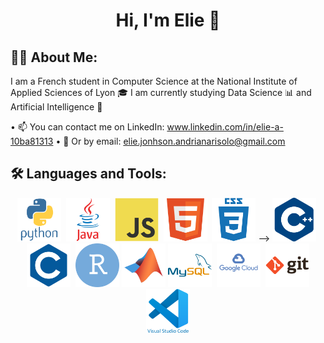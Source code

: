 <div id="header" align="center">
  <h1> Hi, I'm Elie 👋 </h1>
</div>

## 👨‍💻 About Me:
I am a French student in Computer Science at the National Institute of Applied Sciences of Lyon 🎓
I am currently studying Data Science 📊 and Artificial Intelligence 🤖

• 📫 You can contact me on LinkedIn: www.linkedin.com/in/elie-a-10ba81313
• 📩 Or by email: elie.jonhson.andrianarisolo@gmail.com

## :hammer_and_wrench: Languages and Tools:
<div align="center">
  <img src="https://github.com/devicons/devicon/blob/master/icons/python/python-original-wordmark.svg" title="python" alt="python" width="70" height="70"/>&nbsp;
  <img src="https://github.com/devicons/devicon/blob/master/icons/java/java-original-wordmark.svg" title="Java" alt="Java" width="70" height="70"/>&nbsp;
  <img src="https://github.com/devicons/devicon/blob/master/icons/javascript/javascript-original.svg" title="JavaScript" alt="JavaScript" width="70" height="70"/>&nbsp;
  <img src="https://github.com/devicons/devicon/blob/master/icons/html5/html5-original.svg" title="HTML5" alt="HTML" width="70" height="70"/>&nbsp;
  <img src="https://github.com/devicons/devicon/blob/master/icons/css3/css3-plain-wordmark.svg"  title="CSS3" alt="CSS" width="70" height="70"/>&nbsp;-->
  <img src="https://github.com/devicons/devicon/blob/master/icons/cplusplus/cplusplus-plain.svg" title="C++" alt="C++" width="70" height="70"/>&nbsp;
  <img src="https://github.com/devicons/devicon/blob/master/icons/c/c-plain.svg" title="C" alt="C" width="70" height="70"/>&nbsp;  
  <img src="https://github.com/devicons/devicon/blob/master/icons/rstudio/rstudio-original.svg" title="rstudio" **alt="rstudio" width="70" height="70"/>
  <img src="https://github.com/devicons/devicon/blob/master/icons/matlab/matlab-original.svg" title="matlab" **alt="matlab" width="70" height="70"/>
  <img src="https://github.com/devicons/devicon/blob/master/icons/mysql/mysql-original-wordmark.svg" title="MySQL"  alt="MySQL" width="70" height="70"/>&nbsp;
  <img src="https://github.com/devicons/devicon/blob/master/icons/googlecloud/googlecloud-plain-wordmark.svg" title="GCP"  alt="GCP" width="70" height="70"/>&nbsp;
  <img src="https://github.com/devicons/devicon/blob/master/icons/git/git-original-wordmark.svg" title="Git" **alt="Git" width="70" height="70"/>
  <img src="https://github.com/devicons/devicon/blob/master/icons/vscode/vscode-original-wordmark.svg" title="vscode" **alt="vscode" width="70" height="70"/>
</div>



